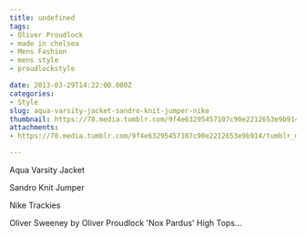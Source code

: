 ```yaml
---
title: undefined
tags:
- Oliver Proudlock
- made in chelsea
- Mens Fashion
- mens style
- proudlockstyle

date: 2013-03-29T14:22:00.000Z
categories:
- Style
slug: aqua-varsity-jacket-sandro-knit-jumper-nike
thumbnail: https://78.media.tumblr.com/9f4e63295457107c90e2212653e9b914/tumblr_mkdjxqsPtQ1rhrm24o1_540.jpg
attachments:
- https://78.media.tumblr.com/9f4e63295457107c90e2212653e9b914/tumblr_mkdjxqsPtQ1rhrm24o1_1280.jpg

---
```


Aqua Varsity Jacket

  Sandro Knit Jumper 

  Nike Trackies 

  Oliver Sweeney by Oliver Proudlock 'Nox Pardus' High Tops...
